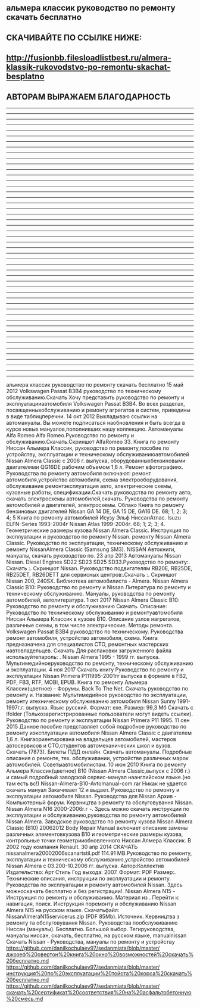 альмера классик руководство по ремонту скачать бесплатно
--------------------------------------------------
СКАЧИВАЙТЕ ПО ССЫЛКЕ НИЖЕ:
--------------------------------------------------
http://fusionbb.filesloadlistbest.ru/almera-klassik-rukovodstvo-po-remontu-skachat-besplatno
--------------------------------------------------
АВТОРАМ ВЫРАЖАЕМ БЛАГОДАРНОСТЬ
--------------------------------------------------
--------------------------------------------------
--------------------------------------------------
--------------------------------------------------
--------------------------------------------------
--------------------------------------------------
--------------------------------------------------
--------------------------------------------------
--------------------------------------------------
--------------------------------------------------
--------------------------------------------------
--------------------------------------------------
--------------------------------------------------
--------------------------------------------------
--------------------------------------------------
--------------------------------------------------
--------------------------------------------------
--------------------------------------------------
--------------------------------------------------
--------------------------------------------------
--------------------------------------------------
--------------------------------------------------
--------------------------------------------------
--------------------------------------------------
--------------------------------------------------
--------------------------------------------------
--------------------------------------------------
--------------------------------------------------
--------------------------------------------------
--------------------------------------------------
--------------------------------------------------
--------------------------------------------------
--------------------------------------------------
--------------------------------------------------
--------------------------------------------------
--------------------------------------------------
--------------------------------------------------
--------------------------------------------------
--------------------------------------------------
--------------------------------------------------
--------------------------------------------------
--------------------------------------------------
--------------------------------------------------
--------------------------------------------------
--------------------------------------------------
--------------------------------------------------
--------------------------------------------------
--------------------------------------------------
--------------------------------------------------
--------------------------------------------------
альмера классик руководство по ремонту скачать бесплатно 15 май 2012  Volkswagen Passat B3B4 руководство по техническому обслуживанию.Скачать Хочу представить руководство по ремонту и эксплуатацииавтомобиля Volkswagen Passat B3B4. Во всех разделах, посвященныхобслуживанию и ремонту агрегатов и систем, приведины в виде таблицперечни. 14 окт 2012  Выкладываю ссылки на автомануалы. Вы можете подписаться наобновления  и быть всегда в курсе новых мануалов,пополнивших нашу коллекцию. Автомануалы Alfa Romeo Alfa Romeo.Руководство по ремонту и обслуживанию.Скачать.Cкриншот AlfaRomeo 33. Книга по ремонту Ниссан Альмера Классик, руководство по ремонту,пособие по устройству, эксплуатации и техническому обслуживаниюавтомобилей Nissan Almera Classic с 2006 г. выпуска, оборудованныхбензиновыми двигателями QG16DE рабочим объемом 1,6 л. Ремонт вфотографиях. Руководства по ремонту автомобиля включают: ремонт автомобиля,устройство автомобиля, схема электрооборудования, обслуживание ремонтэксплуатация авто, электрические схемы, кузовные работы, спецификации.Скачать руководства по ремонту авто, скачать электросхемы автомобилей,скачать. Руководства по ремонту автомобилей и двигателей, электросхемы.  Облако Книга по ремонту бензиновых двигателей Nissan GA 14 DE, GA 15 DE, GA16 DE. 68; 1; 2; 3; 4; 5  Книга по ремонту автомобилей Исузу Эльф  НиссанАтлас. Isuzu ELFN-Series 1993-2004г Nissan Atlas 1999-2004г. 68; 1; 2; 3; 4. Геометрические размеры кузова Nissan Almera Classic. Инструкция по эксплуатации и руководство по ремонту Nissan. ремонту Nissan Almera Classic. Руководство по эксплуатации, техническому обслуживанию и ремонту NissanAlmera Classic (Samsung SM3). NISSAN  Автокниги, мануалы, скачать руководство по. 23 апр 2013  Автомануалы Nissan Nissan. Diesel Engines SD22 SD23 SD25 SD33.Руководство по ремонту:. Скачать :. Cкриншот Nissan. Руководство подвигателям RB20E, RB25DE, RB25DET, RB26DETT для сервисных центров:.Скачать :. Cкриншот Nissan 200, 240SX. Библиотека автомобилиста - Almera. Nissan Almera Classic B10: Руководство по ремонту и
Nissan Литература по ремонту и техническому обслуживанию. Мануалы, руководства по ремонту автомобилей, автолитература. 1 окт 2017  Nissan Almera Classic B10: Руководство по ремонту и обслуживанию Скачать. Описание: Руководство по техническому обслуживанию и ремонтуавтомобиля Ниссан Альмера Классик в кузове B10. Описание узлов иагрегатов, различные схемы, в том числе электрические. Методы ремонта. Volkswagen Passat B3B4 руководство по техническому. Руководства ремонт автомобиля, устройство автомобиля, схема. Книга предназначена для специалистов СТО, ремонтных мастерских иавтовладельцев. Скачать Для распаковки загруженного файла используйтепароль: . Nissan Almera 1995 - 1999 гг. выпуска. Мультимедийноеруководство по ремонту, техническому обслуживанию и эксплуатации. 4 ноя 2017  Скачать книгу Руководство по ремонту и эксплуатации Nissan Primera Р111995-2001гг выпуска в формате в FB2, PDF, FB3, RTF, MOBI, EPUB. Книга по ремонту Альмера Классик(цветное) - Форумы. Back To The Net. Скачать руководство по ремонту и. Название: Мультимедийное руководство по эксплуатации, ремонту итехническому обслуживанию автомобиля Nissan Sunny 1991-1997г.г. выпуска. Язык: русский. Формат: exe. Размер: 99,3 Мб Скачать с Ifolder (Толькозарегистрированные пользователи могут видеть ссылки). Руководство по ремонту и эксплуатации Nissan Primera Р11 1995. 11 сен 2015  Данное пособие представляет собой подробное руководство по ремонту иэксплуатации автомобиля Nissan Almera Classic с двигателем 1,6 л.  Книгаориентирована на владельцев автомобилей, мастеров автосервисов и СТО,студентов автомеханических школ и вузов. Скачать (7873). Билеты ПДД онлайн. Скачать автомануалы. Подробные описания о ремонте, тех. обслуживании, устройстве различных марок автомобилей. Советыавтомобилистам.
10 июн 2010  Книга по ремонту Альмера Классик(цветное) B10 (Nissan Almera Classic,выпуск с 2006 г.)  и самый подробный заводской сервис-мануал наанглийском языке.(но там есть вс!) Nissan-Almera-B10-Avtomanual-com.rar Никак не удается скачать мануал Закачивает 12 и выдает. Руководство по ремонту и эксплуатации автомобиля Nissan. Руководства для Nissan Архив - Компьютерный форум. Кервництва з ремонту та обслуговування Nissan. Nissan Almera N16 2000-2006г.г -. Здесь можно скачать инструкции по эксплуатации и обслуживанию,руководства по ремонту автомобилей Nissan Almera. Заводское руководство по ремонту кузова Nissan Almera Classic (B10) 20062012 Body Repair Manual включает описание замены различных элементовкузова B10 и геометрические размеры кузова, контрольные точки геометрииобновленного Ниссан Алмера Классик. В 2002 году компания Renault. 30 апр 2014   СКАЧАТЬ  nissanalmera20002006scanartstil.pdf 114.91 MB.Руководство по ремонту, эксплуатации и техническому обслуживанию,устройство автомобилей Nissan Almera с 03.200-10.2006 гг. выпуска. Автор:Коллектив Издательство: Арт Стиль Год выхода: 2007. Формат: PDF Размер:. Технические описания, инструкции по эксплуатации и ремонту. Руководства по эксплуатации и ремонту автомобилей Nissan. Здесь можноскачать бесплатно и без регистрации!. Nissan Almera N15 - Инструкция по ремонту и обслуживанию. Материал из . Перейти к: навигация, поиск. Инструкция поремонту и обслуживанию Nissan Almera N15 на русском языке. Скачатьфайл: NissanAlmeraN15servicerus.zip (PDF 85Mb). Источник. Кервництва з ремонту та обслуговування Nissan. Руководства пообслуживанию Ниссан (мануалы). Бесплатно. Большой выбор. Тегируководства, мануалы ниссан, скачать, бесплатно, на русском языке, manualnissan
Скачать Nissan - Руководства, мануалы по ремонту и устройству
https://github.com/danilkochulaev97/sedanmiata/blob/master/джозеф%20овертон%20книга%20окно%20возможностей%20скачать%20бесплатно.md
https://github.com/danilkochulaev97/sedanmiata/blob/master/инструкция%20по%20эксплуатации%20тойота%20корса%20скачать%20бесплатно.md
https://github.com/danilkochulaev97/sedanmiata/blob/master/скачать%20сертификат%20соответствия%20на%20асфальтобетонную%20смесь.md